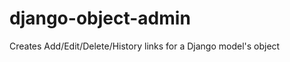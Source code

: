 django-object-admin
===================

Creates Add/Edit/Delete/History links for a Django model's object
